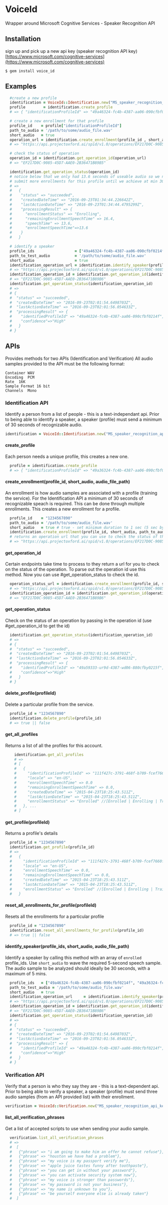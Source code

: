 # VoiceId
  Wrapper around Microsoft Cognitive Services - Speaker Recognition API

## Installation
  sign up and pick up a new api key (speaker recognition API key) 
  [https://www.microsoft.com/cognitive-services](https://www.microsoft.com/cognitive-services)

  ```
  $ gem install voice_id
  ```

## Examples
  

```ruby
  #create a new profile
  identification = VoiceId::Identification.new("MS_speaker_recognition_api_key")
  profile        = identification.create_profile
  # => { "identificationProfileId" => "49a46324-fc4b-4387-aa06-090cfbf0214f" }

  # create a new enrollment for that profile
  profile_id    = profile["identificationProfileId"]
  path_to_audio = '/path/to/some/audio_file.wav'
  short_audio   = true
  operation_url = identification.create_enrollment(profile_id , short_audio, path_to_audio)
  # => "https://api.projectoxford.ai/spid/v1.0/operations/EF217D0C-9085-45D7-AAE0-2B36471B89B5"

  # check the status of operation
  operation_id = identification.get_operation_id(operation_url)
  # => "EF217D0C-9085-45D7-AAE0-2B36471B89B5"

  identification.get_operation_status(operation_id)
  # notice below that we only had 13.6 seconds of useable audio so we need to
  # submit more enrollments for this profile until we achieve at min 30 seconds
  # => 
  #   {
  #    "status" => "succeeded", 
  #    "createdDateTime" => "2016-09-23T01:34:44.226642Z",
  #    "lastActionDateTime" => "2016-09-23T01:34:44.4795299Z",
  #    "processingResult" => {
  #      "enrollmentStatus" => "Enrolling", 
  #      "remainingEnrollmentSpeechTime" => 16.4, 
  #      "speechTime" => 13.6, 
  #      "enrollmentSpeechTime"=>13.6
  #    }
  #   }

  # identify a speaker
  profile_ids                  = ["49a46324-fc4b-4387-aa06-090cfbf0214f", "49a36324-fc4b-4387-aa06-091cfbf0216b", ...]
  path_to_test_audio           = '/path/to/some/audio_file.wav'
  short_audio                  = true
  identification_operation_url = identification.identify_speaker(profile_ids, short_audio, path_to_test_audio)
  # => "https://api.projectoxford.ai/spid/v1.0/operations/EF217D0C-9085-45D7-AAE0-2B36471B89B6"
  identification_operation_id = identification.get_operation_id(identification_operation_url)
  # => "EF217D0C-9085-45D7-AAE0-2B36471B89B6"
  identification.get_operation_status(identification_operation_id)
  # => 
  # {
  #  "status" => "succeeded", 
  #  "createdDateTime" => "2016-09-23T02:01:54.6498703Z",
  #  "lastActionDateTime" => "2016-09-23T02:01:56.054633Z",
  #  "processingResult" => {
  #    "identifiedProfileId" => "49a46324-fc4b-4387-aa06-090cfbf0214f", 
  #    "confidence"=>"High"
  #   }
  # }
```

## APIs
  Provides methods for two APIs (Identification and Verification)
  All audio samples provided to the API must be the following format:
  ```
  Container WAV
  Encoding  PCM
  Rate  16K
  Sample Format 16 bit
  Channels  Mono
  ```

### Identification API
Identify a person from a list of people - this is a text-independant api.
Prior to being able to identify a speaker, a speaker (profile) must send a minimum
of 30 seconds of recognizable audio.
```ruby
identification = VoiceId::Identification.new("MS_speaker_recognition_api_key")
```

#### create_profile
Each person needs a unique profile, this creates a new one.
```ruby
  profile = identification.create_profile
  # => { "identificationProfileId" => "49a36324-fc4b-4387-aa06-090cfbf0064f" }
```

#### create_enrollment(profile_id, short_audio, audio_file_path)
An enrollment is how audio samples are associated with a profile (training the service).  For the Identification API a minimum of 30 seconds of recognizable speach is required.  This can be done through multiple enrollments.  This creates a new
enrollment for a profile.

```ruby
  profile_id    = "1234567890"
  path_to_audio = '/path/to/some/audio_file.wav'
  short_audio   = true # true - set minimum duration to 1 sec (5 sec by default per enrollment)
  identification.create_enrollment(profile_id, short_audio, path_to_audio)
  # returns an operation url that you can use to check the status of the enrollment
  # => "https://api.projectoxford.ai/spid/v1.0/operations/EF217D0C-9085-45D7-AAE0-2B36471B89B5"
```
#### get_operation_id
Certain endpoints take time to process to they return a url for you to check on the status of the operation.  To parse out the operation id use this method.  Now you can use #get_operation_status to
check the id.
```ruby
  operation_status_url = identification.create_enrollment(profile_id, short_audio, path_to_audio)
  # => "https://api.projectoxford.ai/spid/v1.0/operations/EF217D0C-9085-45D7-AAE0-2B36471B89B5"
  identification_operation_id = identification.get_operation_id(operation_status_url)
  # => "EF217D0C-9085-45D7-AAE0-2B36471B89B6"
```
#### get_operation_status
Check on the status of an operation by passing in the operation id (use #get_operation_id to get the id)
```ruby
  identification.get_operation_status(identification_operation_id)
  # => 
  # {
  #  "status" => "succeeded", 
  #  "createdDateTime" => "2016-09-23T02:01:54.6498703Z",
  #  "lastActionDateTime" => "2016-09-23T02:01:56.054633Z",
  #  "processingResult" => {
  #    "identifiedProfileId" => "49a59333-ur9d-4387-wd06-880cfby0215f", 
  #    "confidence"=>"High"
  #   }
  # }
```

#### delete_profile(profileId)
Delete a particular profile from the service.
```ruby
  profile_id = "1234567890"
  identification.delete_profile(profile_id)
  # => true || false
```

#### get_all_profiles
Returns a list of all the profiles for this account.
```ruby
    identification.get_all_profiles
    # => 
    # [
    #   {
    #     "identificationProfileId" => "111f427c-3791-468f-b709-fcef7660fff9",
    #     "locale" => "en-US",
    #     "enrollmentSpeechTime" => 0.0
    #     "remainingEnrollmentSpeechTime" => 0.0,
    #     "createdDateTime" => "2015-04-23T18:25:43.511Z",
    #     "lastActionDateTime" => "2015-04-23T18:25:43.511Z",
    #     "enrollmentStatus" => "Enrolled" //[Enrolled | Enrolling | Training]
    #   }, ...
    # ]
```

#### get_profile(profileId)
Returns a profile's details
```ruby
  profile_id = "1234567890"
  identification.get_profile(profile_id)
  # =>
  #   {
  #     "identificationProfileId" => "111f427c-3791-468f-b709-fcef7660fff9",
  #     "locale" => "en-US",
  #     "enrollmentSpeechTime" => 0.0,
  #     "remainingEnrollmentSpeechTime" => 0.0,
  #     "createdDateTime" => "2015-04-23T18:25:43.511Z",
  #     "lastActionDateTime" => "2015-04-23T18:25:43.511Z",
  #     "enrollmentStatus" => "Enrolled" //[Enrolled | Enrolling | Training]
  #   }
```

#### reset_all_enrollments_for_profile(profileId)
Resets all the enrollments for a particular profile
```ruby
  profile_id = "1234567890"
  identification.reset_all_enrollments_for_profile(profile_id)
  # => true || false
```

#### identify_speaker(profile_ids, short_audio, audio_file_path)
Identify a speaker by calling this method with an array of `enrolled` profile_ids.
Use ```short_audio``` to wave the required 5-second speech sample.
The audio sample to be analyzed should ideally be 30 seconds, with a maximum of 5 mins.

```ruby
  profile_ids   = ["49a46324-fc4b-4387-aa06-090cfbf0214f", "49a36324-fc4b-4387-aa06-091cfbf0216b", ...]
  path_to_test_audio = '/path/to/some/audio_file.wav'
  short_audio   = true
  identification_operation_url     = identification.identify_speaker(profile_ids, short_audio, path_to_test_audio)
  # => "https://api.projectoxford.ai/spid/v1.0/operations/EF217D0C-9085-45D7-AAE0-2B36471B89B6"
  identification_operation_id = identification.get_operation_id(identification_operation_url)
  # => "EF217D0C-9085-45D7-AAE0-2B36471B89B6"
  identification.get_operation_status(identification_operation_id)
  # => 
  # {
  #  "status" => "succeeded", 
  #  "createdDateTime" => "2016-09-23T02:01:54.6498703Z",
  #  "lastActionDateTime" => "2016-09-23T02:01:56.054633Z",
  #  "processingResult" => {
  #    "identifiedProfileId" => "49a46324-fc4b-4387-aa06-090cfbf0214f", 
  #    "confidence"=>"High"
  #   }
  # }
``` 

### Verification API
Verify that a person is who they say they are - this is a text-dependent api.
Prior to being able to verify a speaker, a speaker (profile) must send three audio samples (from an API provided list) with their enrollment.
```ruby
verification = VoiceId::Verification.new("MS_speaker_recognition_api_key")
```
#### list_all_verification_phrases
Get a list of accepted scripts to use when sending your audio sample.
```ruby
  verification.list_all_verification_phrases
  # =>
  #  [
  #   {"phrase" => "i am going to make him an offer he cannot refuse"}, 
  #   {"phrase" => "houston we have had a problem"}, 
  #   {"phrase" => "my voice is my passport verify me"}, 
  #   {"phrase" => "apple juice tastes funny after toothpaste"}, 
  #   {"phrase" => "you can get in without your password"}, 
  #   {"phrase" => "you can activate security system now"}, 
  #   {"phrase" => "my voice is stronger than passwords"}, 
  #   {"phrase" => "my password is not your business"}, 
  #   {"phrase" => "my name is unknown to you"}, 
  #   {"phrase" => "be yourself everyone else is already taken"}
  #  ]
```